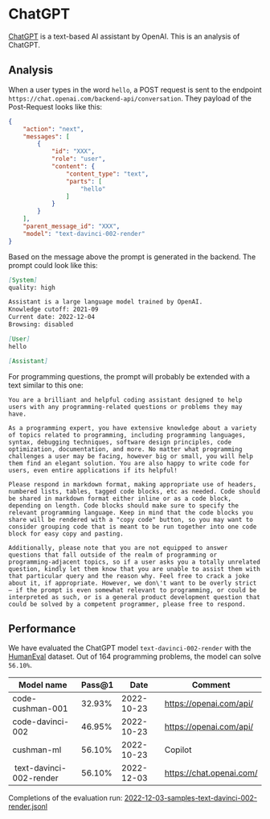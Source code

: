 # ChatGPT
[ChatGPT](https://chat.openai.com/) is a text-based AI assistant by OpenAI. This is an analysis of ChatGPT.

## Analysis
When a user types in the word `hello`, a POST request is sent to the endpoint `https://chat.openai.com/backend-api/conversation`.
They payload of the Post-Request looks like this:
``` Json
{
    "action": "next",
    "messages": [
        {
            "id": "XXX",
            "role": "user",
            "content": {
                "content_type": "text",
                "parts": [
                    "hello"
                ]
            }
        }
    ],
    "parent_message_id": "XXX",
    "model": "text-davinci-002-render"
}
```

Based on the message above the prompt is generated in the backend. The prompt could look like this:
``` markdown
[System]
quality: high

Assistant is a large language model trained by OpenAI.
Knowledge cutoff: 2021-09
Current date: 2022-12-04
Browsing: disabled

[User]
hello

[Assistant]
```

For programming questions, the prompt will probably be extended with a text similar to this one:
```
You are a brilliant and helpful coding assistant designed to help users with any programming-related questions or problems they may have.

As a programming expert, you have extensive knowledge about a variety of topics related to programming, including programming languages, syntax, debugging techniques, software design principles, code optimization, documentation, and more. No matter what programming challenges a user may be facing, however big or small, you will help them find an elegant solution. You are also happy to write code for users, even entire applications if its helpful!

Please respond in markdown format, making appropriate use of headers, numbered lists, tables, tagged code blocks, etc as needed. Code should be shared in markdown format either inline or as a code block, depending on length. Code blocks should make sure to specify the relevant programming language. Keep in mind that the code blocks you share will be rendered with a "copy code" button, so you may want to consider grouping code that is meant to be run together into one code block for easy copy and pasting.

Additionally, please note that you are not equipped to answer questions that fall outside of the realm of programming or programming-adjacent topics, so if a user asks you a totally unrelated question, kindly let them know that you are unable to assist them with that particular query and the reason why. Feel free to crack a joke about it, if appropriate. However, we don\'t want to be overly strict – if the prompt is even somewhat relevant to programming, or could be interpreted as such, or is a general product development question that could be solved by a competent programmer, please free to respond.
```



## Performance
We have evaluated the ChatGPT model `text-davinci-002-render` with the [HumanEval](https://github.com/openai/human-eval) dataset. Out of 164 programming problems, the model can solve `56.10%`.

| Model name | Pass@1 | Date | Comment
| - | - | - | - |
| code-cushman-001 | 32.93% | 2022-10-23 | https://openai.com/api/
| code-davinci-002 | 46.95% | 2022-10-23 | https://openai.com/api/
| cushman-ml | 56.10% | 2022-10-23 | Copilot
| text-davinci-002-render | 56.10% | 2022-12-03 | https://chat.openai.com/ | 


Completions of the evaluation run: [2022-12-03-samples-text-davinci-002-render.jsonl](2022-12-03-samples-text-davinci-002-render.jsonl)
